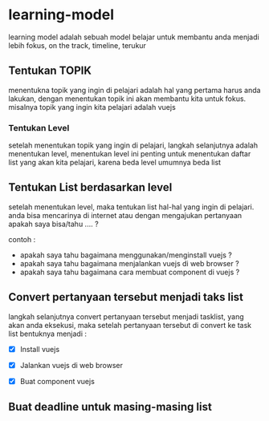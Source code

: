 # learning-model
learning model adalah sebuah model belajar  untuk membantu anda menjadi lebih fokus, on the track, timeline, terukur 


## Tentukan TOPIK
menentukna topik yang ingin di pelajari adalah hal yang pertama harus anda lakukan, dengan menentukan topik ini akan membantu kita untuk fokus. misalnya topik yang ingin kita pelajari adalah vuejs

### Tentukan Level
setelah menentukan topik yang ingin di pelajari, langkah selanjutnya adalah menentukan level, menentukan level ini penting untuk menentukan daftar list yang akan kita pelajari, karena beda level umumnya beda list


## Tentukan List berdasarkan level
setelah menentukan level, maka tentukan list hal-hal yang ingin di pelajari. anda bisa mencarinya di internet atau dengan mengajukan pertanyaan apakah saya bisa/tahu .... ?   

contoh : 
- apakah saya tahu bagaimana menggunakan/menginstall vuejs ?
- apakah saya tahu bagaimana menjalankan vuejs di web browser ?
- apakah saya tahu bagaimana cara membuat component di vuejs ?

## Convert pertanyaan tersebut menjadi taks list
langkah selanjutnya convert pertanyaan tersebut menjadi tasklist, yang akan anda eksekusi, maka setelah pertanyaan tersebut di convert ke task list bentuknya menjadi :

- [x] Install vuejs
- [x] Jalankan vuejs di web browser
- [x] Buat component vuejs
 


## Buat deadline untuk masing-masing list
